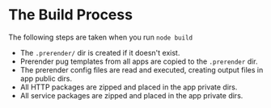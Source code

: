 
# The Build Process #

The following steps are taken when you run `node build`

* The `.prerender/` dir is created if it doesn't exist.
* Prerender pug templates from all apps are copied to the `.prerender` dir.
* The prerender config files are read and executed, creating output files in app public dirs.
* All HTTP packages are zipped and placed in the app private dirs.
* All service packages are zipped and placed in the app private dirs.
